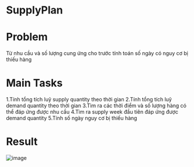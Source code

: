 # SupplyPlan
# Problem
Từ nhu cầu và số lượng cung ứng cho trước tính toán số ngày có nguy cơ bị thiếu hàng
# Main Tasks
1.Tính tổng tích luỹ supply quantity theo thời gian
2.Tính tổng tích luỹ demand quantity theo thời gian
3.Tìm ra các thời điểm và số lượng hàng có thể đáp ứng được nhu cầu
4.Tìm ra supply week đầu tiên đáp ứng được  demand quantity
5.Tính số ngày nguy cơ bị thiếu hàng 
# Result
![image](https://user-images.githubusercontent.com/106482936/205386375-cd4f130c-803d-4127-bfd9-592b92b68d57.png)

